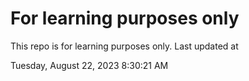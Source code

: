 # For learning purposes only
This repo is for learning purposes only.
Last updated at

Tuesday, August 22, 2023 8:30:21 AM

